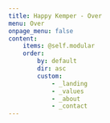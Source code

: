 ```yaml
---
title: Happy Kemper - Over
menu: Over
onpage_menu: false
content:
    items: @self.modular
    order:
        by: default
        dir: asc
        custom:
            - _landing
            - _values
            - _about
            - _contact
---
```



